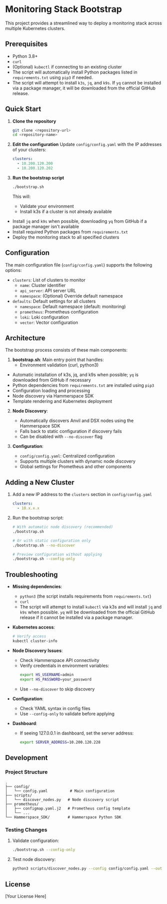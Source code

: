 # Monitoring Stack Bootstrap

This project provides a streamlined way to deploy a monitoring stack across multiple Kubernetes clusters.

## Prerequisites

- Python 3.8+
- `curl`
- (Optional) `kubectl` if connecting to an existing cluster
- The script will automatically install Python packages listed in `requirements.txt` using `pip3` if needed.
- The script will attempt to install `k3s`, `jq`, and `k9s`. If `yq` cannot be installed via a package manager, it will be downloaded from the official GitHub release.

## Quick Start

1. **Clone the repository**
   ```bash
   git clone <repository-url>
   cd <repository-name>
   ```

2. **Edit the configuration**
   Update `config/config.yaml` with the IP addresses of your clusters:
   ```yaml
   clusters:
     - 10.200.120.200
     - 10.200.120.202
   ```

3. **Run the bootstrap script**
   ```bash
   ./bootstrap.sh
   ```

   This will:
   - Validate your environment
   - Install k3s if a cluster is not already available
  - Install `jq` and `k9s` when possible, downloading `yq` from GitHub if a package manager isn't available
  - Install required Python packages from `requirements.txt`
   - Deploy the monitoring stack to all specified clusters

## Configuration

The main configuration file (`config/config.yaml`) supports the following options:

- `clusters`: List of clusters to monitor
  - `name`: Cluster identifier
  - `api_server`: API server URL
  - `namespace`: (Optional) Override default namespace
- `defaults`: Default settings for all clusters
  - `namespace`: Default namespace (default: monitoring)
  - `prometheus`: Prometheus configuration
  - `loki`: Loki configuration
  - `vector`: Vector configuration

## Architecture

The bootstrap process consists of these main components:

1. **bootstrap.sh**: Main entry point that handles:
   - Environment validation (curl, python3)
  - Automatic installation of k3s, jq, and k9s when possible; `yq` is downloaded from GitHub if necessary
  - Python dependencies from `requirements.txt` are installed using `pip3`
   - Configuration loading and processing
   - Node discovery via Hammerspace SDK
   - Template rendering and Kubernetes deployment

2. **Node Discovery**:
   - Automatically discovers Anvil and DSX nodes using the Hammerspace SDK
   - Falls back to static configuration if discovery fails
   - Can be disabled with `--no-discover` flag

3. **Configuration**:
   - `config/config.yaml`: Centralized configuration
   - Supports multiple clusters with dynamic node discovery
   - Global settings for Prometheus and other components

## Adding a New Cluster

1. Add a new IP address to the `clusters` section in `config/config.yaml`
   ```yaml
   clusters:
     - 10.x.x.x
   ```

2. Run the bootstrap script:
   ```bash
   # With automatic node discovery (recommended)
   ./bootstrap.sh
   
   # Or with static configuration only
   ./bootstrap.sh --no-discover
   
   # Preview configuration without applying
   ./bootstrap.sh --config-only
   ```

## Troubleshooting

- **Missing dependencies**:
  - `python3` (the script installs requirements from `requirements.txt`)
  - `curl`
  - The script will attempt to install `kubectl` via k3s and will install `jq` and `k9s` when possible. `yq` will be downloaded from the official GitHub release if it cannot be installed via a package manager.

- **Kubernetes access**: 
  ```bash
  # Verify access
  kubectl cluster-info
  ```

- **Node Discovery Issues**:
  - Check Hammerspace API connectivity
  - Verify credentials in environment variables:
    ```bash
    export HS_USERNAME=admin
    export HS_PASSWORD=your_password
    ```
  - Use `--no-discover` to skip discovery

- **Configuration**:
  - Check YAML syntax in config files
  - Use `--config-only` to validate before applying

- **Dashboard**:
  - If seeing 127.0.0.1 in dashboard, set the server address:
    ```bash
    export SERVER_ADDRESS=10.200.120.228
    ```

## Development

### Project Structure

```
.
├── config/
│   └── config.yaml          # Main configuration
├── scripts/
│   └── discover_nodes.py   # Node discovery script
├── prometheus/
│   ├── configmap.yaml.j2   # Prometheus config template
│   └── ...
└── Hammerspace_SDK/        # Hammerspace Python SDK
```

### Testing Changes

1. Validate configuration:
   ```bash
   ./bootstrap.sh --config-only
   ```

2. Test node discovery:
   ```bash
   python3 scripts/discover_nodes.py --config config/config.yaml --output discovered.json
   ```

## License

[Your License Here]
